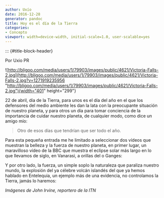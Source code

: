 ```yaml
---
author: Uxío
date: 2016-12-28
generator: pandoc
title: Hoy es el día de la Tierra
categories:
- Concepto
viewport: width=device-width, initial-scale=1.0, user-scalable=yes
---
```


::: {#title-block-header}

Por Uxio PR

![http://bligoo.com/media/users/1/79903/images/public/4621/Victoria-Falls-2.jpg](http://bligoo.com/media/users/1/79903/images/public/4621/Victoria-Falls-2.jpg?v=1271919235956 "http://bligoo.com/media/users/1/79903/images/public/4621/Victoria-Falls-2.jpg"){width="401"
height="299"}

22 de abril, día de la Tierra, para unos es el día del año en el que los
defensores del medio ambiente les dan la lata con la preocupante
situación de nuestro planeta, y para otros un día para tomar conciencia
de la importancia de cuidar nuestro planeta, de cualquier modo, como
dice un amigo mío:

> Otro de esos días que tendrían que ser todo el año.

Para esta pequeña entrada me he limitado a seleccionar dos vídeos que
muestran la belleza y la fuerza de nuestro planeta, en primer lugar, un
maravilloso vídeo de la BBC que muestra el eclipse solar más largo en lo
que llevamos de siglo, en Vanarasi, a orillas del o Ganges:

Y por otro lado, la fuerza, un simple soplo la naturaleza que paraliza
nuestro mundo, la explosión del ya célebre volcán islandés del que ya
hemos hablado en Entelequia, un ejemplo más de una evidencia, no
controlamos la Tierra, jamás lo haremos:

*Imágenes de John Irvine, reportero de la ITN*
